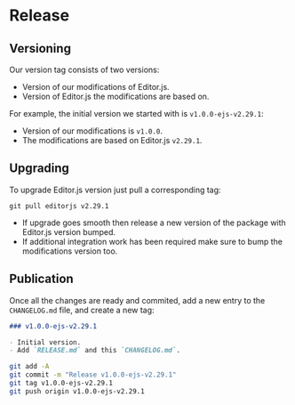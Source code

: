 # Release

## Versioning

Our version tag consists of two versions:

- Version of our modifications of Editor.js.
- Version of Editor.js the modifications are based on.

For example, the initial version we started with is `v1.0.0-ejs-v2.29.1`:

- Version of our modifications is `v1.0.0`.
- The modifications are based on Editor.js `v2.29.1`.

## Upgrading

To upgrade Editor.js version just pull a corresponding tag:

```
git pull editorjs v2.29.1
```

- If upgrade goes smooth then release a new version of the package with Editor.js version bumped.
- If additional integration work has been required make sure to bump the modifications version too.

## Publication

Once all the changes are ready and commited, add a new entry to the `CHANGELOG.md` file, and create a new tag:

```markdown
### v1.0.0-ejs-v2.29.1

- Initial version.
- Add `RELEASE.md` and this `CHANGELOG.md`.
```

```bash
git add -A
git commit -m "Release v1.0.0-ejs-v2.29.1"
git tag v1.0.0-ejs-v2.29.1
git push origin v1.0.0-ejs-v2.29.1
```